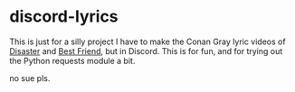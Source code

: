 # discord-lyrics
This is just for a silly project I have to make the Conan Gray lyric videos of [Disaster](https://www.youtube.com/watch?v=dGZa-l96FmQ) and [Best Friend](https://www.youtube.com/watch?v=qMHkWgOE6X8), but in Discord.
This is for fun, and for trying out the Python requests module a bit.

no sue pls.
